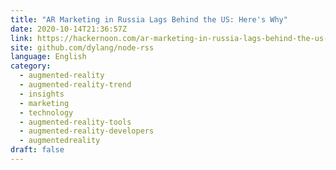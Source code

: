 ```yaml
---
title: "AR Marketing in Russia Lags Behind the US: Here's Why"
date: 2020-10-14T21:36:57Z
link: https://hackernoon.com/ar-marketing-in-russia-lags-behind-the-us-heres-why-rv2v3wdh?source=rss&utm_medium=RSS&utm_source=news.12bit.vn
site: github.com/dylang/node-rss
language: English
category:
  - augmented-reality
  - augmented-reality-trend
  - insights
  - marketing
  - technology
  - augmented-reality-tools
  - augmented-reality-developers
  - augmentedreality
draft: false
---
```


